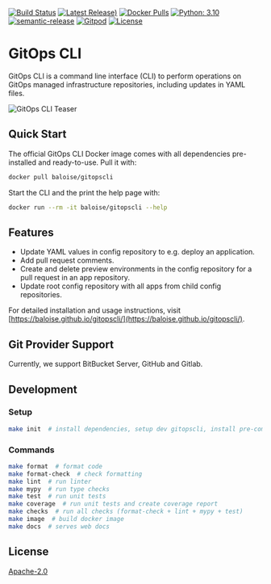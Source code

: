 [![Build Status](https://github.com/baloise/gitopscli/actions/workflows/release.yml/badge.svg)](https://github.com/baloise/gitopscli/actions/workflows/release.yml)
[![Latest Release)](https://img.shields.io/github/v/release/baloise/gitopscli)](https://github.com/baloise/gitopscli/releases)
[![Docker Pulls](https://img.shields.io/docker/pulls/baloise/gitopscli)](https://hub.docker.com/r/baloise/gitopscli/tags)
[![Python: 3.10](https://img.shields.io/badge/python-3.10-yellow.svg)](https://www.python.org/downloads/release/python-3108/)
[![semantic-release](https://img.shields.io/badge/%20%20%F0%9F%93%A6%F0%9F%9A%80-semantic--release-e10079.svg)](https://github.com/semantic-release/semantic-release)
[![Gitpod](https://img.shields.io/badge/Gitpod-Ready--to--Code-blue?logo=gitpod)](https://gitpod.io/#https://github.com/baloise/gitopscli) 
[![License](https://img.shields.io/github/license/baloise/gitopscli?color=lightgrey)](https://github.com/baloise/gitopscli/blob/master/LICENSE)

# GitOps CLI

GitOps CLI is a command line interface (CLI) to perform operations on GitOps managed infrastructure repositories, including updates in YAML files.

![GitOps CLI Teaser](docs/assets/images/teaser.png)

## Quick Start
The official GitOps CLI Docker image comes with all dependencies pre-installed and ready-to-use. Pull it with:
```bash
docker pull baloise/gitopscli
```
Start the CLI and the print the help page with:
```bash
docker run --rm -it baloise/gitopscli --help
```

## Features
- Update YAML values in config repository to e.g. deploy an application.
- Add pull request comments.
- Create and delete preview environments in the config repository for a pull request in an app repository.
- Update root config repository with all apps from child config repositories.

For detailed installation and usage instructions, visit [https://baloise.github.io/gitopscli/](https://baloise.github.io/gitopscli/).

## Git Provider Support
Currently, we support BitBucket Server, GitHub and Gitlab.

## Development

### Setup

```bash
make init  # install dependencies, setup dev gitopscli, install pre-commit hooks, ...
```

### Commands
```bash
make format  # format code
make format-check  # check formatting
make lint  # run linter
make mypy  # run type checks
make test  # run unit tests
make coverage  # run unit tests and create coverage report
make checks  # run all checks (format-check + lint + mypy + test)
make image  # build docker image
make docs  # serves web docs
```

## License
[Apache-2.0](https://choosealicense.com/licenses/apache-2.0/)
